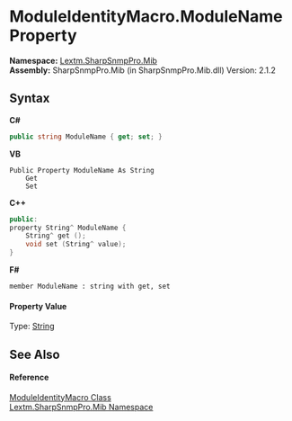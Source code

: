 # ModuleIdentityMacro.ModuleName Property 
 

**Namespace:**&nbsp;<a href="N_Lextm_SharpSnmpPro_Mib">Lextm.SharpSnmpPro.Mib</a><br />**Assembly:**&nbsp;SharpSnmpPro.Mib (in SharpSnmpPro.Mib.dll) Version: 2.1.2

## Syntax

**C#**<br />
``` C#
public string ModuleName { get; set; }
```

**VB**<br />
``` VB
Public Property ModuleName As String
	Get
	Set
```

**C++**<br />
``` C++
public:
property String^ ModuleName {
	String^ get ();
	void set (String^ value);
}
```

**F#**<br />
``` F#
member ModuleName : string with get, set

```


#### Property Value
Type: <a href="https://docs.microsoft.com/dotnet/api/system.string" target="_blank" rel="noopener noreferrer">String</a>

## See Also


#### Reference
<a href="T_Lextm_SharpSnmpPro_Mib_ModuleIdentityMacro">ModuleIdentityMacro Class</a><br /><a href="N_Lextm_SharpSnmpPro_Mib">Lextm.SharpSnmpPro.Mib Namespace</a><br />